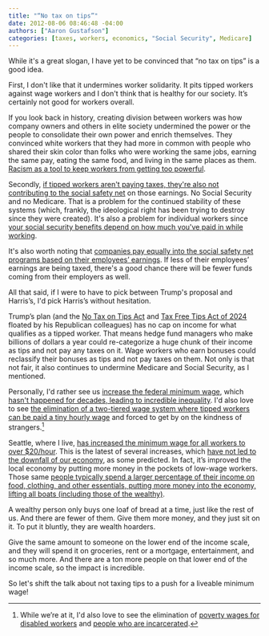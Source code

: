 ```yaml
---
title: "“No tax on tips”"
date: 2012-08-06 08:46:48 -04:00
authors: ["Aaron Gustafson"]
categories: [taxes, workers, economics, "Social Security", Medicare]
---
```


While it's a great slogan, I have yet to be convinced that “no tax on tips” is a good idea.

<!-- more -->

First, I don't like that it undermines worker solidarity. It pits tipped workers against wage workers and I don't think that is healthy for our society. It’s certainly not good for workers overall.

If you look back in history, creating division between workers was how company owners and others in elite society undermined the power or the people to consolidate their own power and enrich themselves. They convinced white workers that they had more in common with people who shared their skin color than folks who were working the same jobs, earning the same pay, eating the same food, and living in the same places as them. [Racism as a tool to keep workers from getting too powerful](https://www.washingtonpost.com/local/how-wealthy-americans-divided-and-conquered-the-poor-to-create-the-concept-of-race/2016/04/19/2cab6e38-0643-11e6-b283-e79d81c63c1b_story.html).

Secondly, [if tipped workers aren't paying taxes, they're also not contributing to the social safety net](https://www.forbes.com/sites/peterjreilly/2024/07/28/no-tax-on-tipsbe-careful-what-you-wish-for/) on those earnings. No Social Security and no Medicare. That is a problem for the continued stability of these systems (which, frankly, the ideological right has been trying to destroy since they were created). It's also a problem for individual workers since [your social security benefits depend on how much you've paid in while working](https://www.ssa.gov/news/press/factsheets/HowAreSocialSecurity.htm).

It's also worth noting that [companies pay equally into the social safety net programs based on their employees’ earnings](https://www.irs.gov/taxtopics/tc751). If less of their employees’ earnings are being taxed, there's a good chance there will be fewer funds coming from their employers as well.

All that said, if I were to have to pick between Trump's proposal and Harris’s, I'd pick Harris’s without hesitation.

Trump’s plan (and the [No Tax on Tips Act](https://www.cruz.senate.gov/imo/media/doc/MCG24304.pdf) and [Tax Free Tips Act of 2024](https://gaetz.house.gov/sites/evo-subsites/gaetz.house.gov/files/evo-media-document/FILE_2376.pdf) floated by his Republican colleagues) has no cap on income for what qualifies as a tipped worker. That means hedge fund managers who make billions of dollars a year could re-categorize a huge chunk of their income as tips and not pay any taxes on it. Wage workers who earn bonuses could reclassify their bonuses as tips and not pay taxes on them. Not only is that not fair, it also continues to undermine Medicare and Social Security, as I mentioned.

Personally, I'd rather see us [increase the federal minimum wage](https://www.epi.org/publication/why-17-minimum-wage/), which [hasn't happened for decades, leading to incredible inequality](https://www.epi.org/blog/a-history-of-the-federal-minimum-wage-85-years-later-the-minimum-wage-is-far-from-equitable/). I'd also love to see [the elimination of a two-tiered wage system where tipped workers can be paid a tiny hourly wage](https://www.epi.org/publication/waiting-for-change-tipped-minimum-wage/) and forced to get by on the kindness of strangers.[^1]

[^1]: While we’re at it, I'd also love to see the elimination of [poverty wages for disabled workers](https://tcf.org/content/report/economic-justice-disability-justice/) and [people who are incarcerated](https://legaljournal.princeton.edu/the-economic-impact-of-prison-labor-for-incarcerated-individuals-and-taxpayers/).

Seattle, where I live, [has increased the minimum wage for all workers to over $20/hour](https://kingcounty.gov/en/dept/council/governance-leadership/county-council/newsroom/2024/5-14-council-min-wage-approved-release). This is the latest of several increases, which [have not led to the downfall of our economy](https://www.aeaweb.org/articles?id=10.1257/pol.20180578), as some predicted. In fact, it’s improved the local economy by putting more money in the pockets of low-wage workers. Those same [people typically spend a larger percentage of their income on food, clothing, and other essentials, putting more money into the economy, lifting all boats (including those of the wealthy)](https://www.ted.com/talks/nick_hanauer_the_dirty_secret_of_capitalism_and_a_new_way_forward).

A wealthy person only buys one loaf of bread at a time, just like the rest of us. And there are fewer of them. Give them more money, and they just sit on it. To put it bluntly, they are wealth hoarders.

Give the same amount to someone on the lower end of the income scale, and they will spend it on groceries, rent or a mortgage, entertainment, and so much more. And there are a ton more people on that lower end of the income scale, so the impact is incredible.

So let's shift the talk about not taxing tips to a push for a liveable minimum wage!
